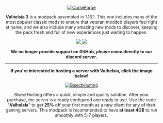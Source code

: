 <p align="center">
  <a href="https://www.curseforge.com/minecraft/modpacks/valhelsia-3">
    <img border="0" alt="CurseForge" src="https://zupimages.net/up/20/29/31vt.png">
  </a>
</p>

<p align="center">
<strong>Valhelsia 3</strong> is a modpack assembled in 1.16.1. This one includes many of the most popular classic mods to ensure that veteran modded players feel right at home, and   we also include many amazing new mods to discover, keeping the pack fresh and full of new experiences just waiting to happen.
</p>

<p align="center">
  <a href="https://discord.gg/rdfQuaM">
    <img src="https://img.shields.io/discord/396333981601234944?color=1b1b1b&label=Discord&logo=Discord&style=plastic">
  </a>
  <a href="https://twitter.com/valhelsia">
    <img src="https://img.shields.io/twitter/follow/valhelsia?color=1b1b1b&label=Twitter&logo=twitter&style=plastic">
  </a>
</p>

<p align="center">
  <strong>We no longer provide support on GitHub, please come directly to our discord server.</strong>
</p>

------------------------------

<p align="center">
  <strong>If you're interested in hosting a server with Valhelsia, click the image below!</strong>
</p>

<p align="center">
  <a href="https://bisecthosting.com/Valhelsia">
    <img border="0" alt="BisectHosting" src="https://zupimages.net/up/20/20/zp4u.png">
  </a>
</p>                                                                                                                                             

<p align="center">
BisectHosting offers a quick, simple and quality solution. After your purchase, the server is already configured and ready to use.                 
Use the code "<strong>Valhelsia</strong>" to get <strong>25%</strong> off your first month as a new client for any of their gaming servers.                                                                         
This modpack is recommended to have <strong>at least 4GB</strong> to run smoothly with 5-7 players.
</p>
